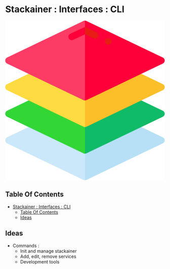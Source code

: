# Stackainer : Interfaces : CLI

![Icon](../../icon.png)

## Table Of Contents

- [Stackainer : Interfaces : CLI](#stackainer--interfaces--cli)
  - [Table Of Contents](#table-of-contents)
  - [Ideas](#ideas)

## Ideas

- Commands :
  - Init and manage stackainer
  - Add, edit, remove services
  - Development tools
